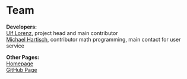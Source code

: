 # Team

**Developers:** <br>
<a href="http://www.wiwi.uni-siegen.de/technologiemanagement/" target="_blank">Ulf Lorenz</a>, project head and main contributor <br>
<a href="https://www.wiwi.uni-siegen.de/ndsm/team/hartisch.html" target="_blank">Michael Hartisch</a>, contributor math programming, main contact for user service

**Other Pages:** <br>
<a href="http://tm-server-2.wiwi.uni-siegen.de/t3-q-mip/" target="_blank">
    <i class="fa fa-home"></i> Homepage
</a> <br>
<a href="https://github.com/YasolQIPSolver/yasol.github.io.git" target="_blank">
    <i class="fa fa-github"></i> GitHub Page
</a>